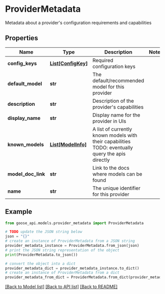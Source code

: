 # ProviderMetadata

Metadata about a provider's configuration requirements and capabilities

## Properties

Name | Type | Description | Notes
------------ | ------------- | ------------- | -------------
**config_keys** | [**List[ConfigKey]**](ConfigKey.md) | Required configuration keys | 
**default_model** | **str** | The default/recommended model for this provider | 
**description** | **str** | Description of the provider&#39;s capabilities | 
**display_name** | **str** | Display name for the provider in UIs | 
**known_models** | [**List[ModelInfo]**](ModelInfo.md) | A list of currently known models with their capabilities TODO: eventually query the apis directly | 
**model_doc_link** | **str** | Link to the docs where models can be found | 
**name** | **str** | The unique identifier for this provider | 

## Example

```python
from goose_api.models.provider_metadata import ProviderMetadata

# TODO update the JSON string below
json = "{}"
# create an instance of ProviderMetadata from a JSON string
provider_metadata_instance = ProviderMetadata.from_json(json)
# print the JSON string representation of the object
print(ProviderMetadata.to_json())

# convert the object into a dict
provider_metadata_dict = provider_metadata_instance.to_dict()
# create an instance of ProviderMetadata from a dict
provider_metadata_from_dict = ProviderMetadata.from_dict(provider_metadata_dict)
```
[[Back to Model list]](../README.md#documentation-for-models) [[Back to API list]](../README.md#documentation-for-api-endpoints) [[Back to README]](../README.md)


